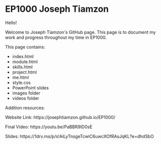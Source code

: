 # EP1000 Joseph Tiamzon
<p>Hello!</p>
  <p>Welcome to Joseph Tiamzon's GitHub page. This page is to document my work and progress throughout my time in EP1000.</p>
  
  <p>This page contains:</p>
  <ul>
  <li>index.html</li>
  <li>module.html</li>
  <li>skills.html</li>
  <li>project.html</li>
  <li>me.html</li>
  <li>style.css</li>
  <li>PowerPoint slides</li>
  <li>images folder</li>
  <li>videos folder</li>
  </ul>
  
  <p>Addition resources:</p>
  <p>Website Link: https://josephtiamzon.github.io/EP1000/ </p>
  <p>Final Video: https://youtu.be/PaBBR9ID0sE </p>
  <p>Slides: https://1drv.ms/p/s!AiLyTnsgeTcwiC6uwcXOfRAsJqKL?e=dhdSbO </p>
